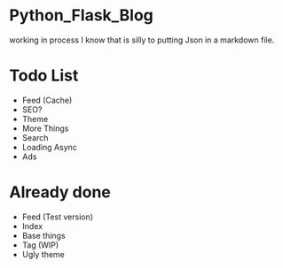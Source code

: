 # Python_Flask_Blog
working in process
I know that is silly to putting Json in a markdown file.

# Todo List
 - Feed (Cache)
 - SEO?
 - Theme
 - More Things
 - Search
 - Loading Async
 - Ads

# Already done
 - Feed (Test version)
 - Index
 - Base things
 - Tag (WIP)
 - Ugly theme
